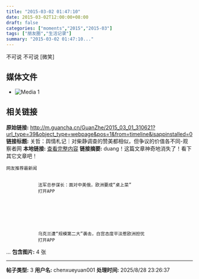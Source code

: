 ```yaml
---
title: "2015-03-02 01:47:10"
date: 2015-03-02T12:00:00+08:00
draft: false
categories: ["moments","2015","2015-03"]
tags: ["朋友圈","生活记录"]
summary: "2015-03-02 01:47:10..."
---
```


不可说 不可说 [微笑]

## 媒体文件

- ![Media 1](/Moments/photos/2015-03-02/201503020147100.jpg)

## 相关链接

**原始链接:** http://m.guancha.cn/GuanZhe/2015_03_01_310621?url_type=39&object_type=webpage&pos=1&from=timeline&isappinstalled=0
**链接标题:** 关哲：舆情札记｜对柴静调查的赞美都相似，但争议的价值各不同-观察者网
**本地链接:** [查看完整内容](/link_content/2015/03/2015-03-02-2/link_content/)
**链接摘要:** duang！这篇文章神奇地消失了！看下其它文章吧！
    	
	网友推荐最新闻
					
			
				法军总参谋长：面对中美俄，欧洲要成“桌上菜” 
				打开APP
			
			
									
							
		
							
			
				乌克兰遭“规模第二大”袭击，白宫态度平淡惹欧洲担忧 
				打开APP
			
			
									
							
		
...
**包含图片:** 4 张

---

**帖子类型:** 3
**用户名:** chenxueyuan001
**处理时间:** 2025/8/28 23:26:37